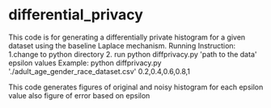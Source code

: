 # differential_privacy
This code is for generating a differentially private
histogram for a given dataset using the baseline Laplace
mechanism.
Running Instruction:
1.change to python directory
2. run python diffprivacy.py 'path to the data' epsilon values
Example: python diffprivacy.py './adult_age_gender_race_dataset.csv' 0.2,0.4,0.6,0.8,1

This code generates figures of original and noisy histogram for each epsilon value also figure of error based on epsilon

